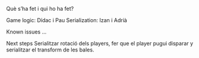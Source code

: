 Què s’ha fet i qui ho ha fet? 

Game logic: Dídac i Pau
Serialization: Izan i Adrià


Known issues
...

Next steps
Serialitzar rotació dels players, fer que el player pugui disparar y serialitzar el transform de les bales.
